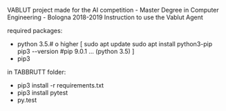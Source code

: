 VABLUT project made for the AI competition - Master Degree in Computer Engineering - Bologna 2018-2019
Instruction to use the Vablut Agent

required packages:
- python 3.5.# o higher
[
    sudo apt update
    sudo apt install python3-pip
    pip3 --version  #pip 9.0.1 ... (python 3.5)
]
- pip3

in TABBRUTT folder:
- pip3 install -r requirements.txt
- pip3 install pytest
- py.test
